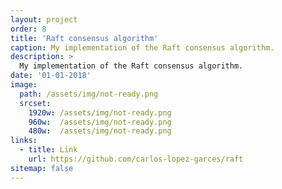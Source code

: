 ```yaml
---
layout: project
order: 8
title: 'Raft consensus algorithm'
caption: My implementation of the Raft consensus algorithm.
description: >
  My implementation of the Raft consensus algorithm.
date: '01-01-2018'
image: 
  path: /assets/img/not-ready.png
  srcset: 
    1920w: /assets/img/not-ready.png
    960w:  /assets/img/not-ready.png
    480w:  /assets/img/not-ready.png
links:
  - title: Link
    url: https://github.com/carlos-lopez-garces/raft
sitemap: false
---
```

